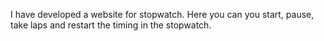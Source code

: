 I have developed a website for stopwatch. Here you can you start, pause, take laps and restart the timing in the stopwatch.
